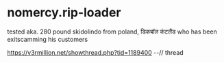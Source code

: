 # nomercy.rip-loader
tested aka. 280 pound skidolindo from poland, डिकबॉल कंटलैंड
who has been exitscamming his customers

https://v3rmillion.net/showthread.php?tid=1189400 --// thread
